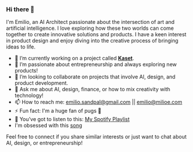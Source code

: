 ### Hi there 👋

I'm Emilio, an AI Architect passionate about the intersection of art and artificial intelligence. I love exploring how these two worlds can come together to create innovative solutions and products. I have a keen interest in product design and enjoy diving into the creative process of bringing ideas to life.

- 🔭 I’m currently working on a project called [**Kaset**](https://kaset.app).
- 🌱 I’m passionate about entrepreneurship and always exploring new products!
- 👯 I’m looking to collaborate on projects that involve AI, design, and product development.
- 💬 Ask me about AI, design, finance, or how to mix creativity with technology!
- 📫 How to reach me: [emilio.sandpal@gmail.com](mailto:emilio.sandpal@gmail.com) || [emilio@milioe.com](mailto:emilio@milioe.com)
- ⚡ Fun fact: I'm a huge fan of pugs 🐾
- 🎵 You’ve got to listen to this: [My Spotify Playlist](https://open.spotify.com/playlist/0MPkDlOvFicWBYPJz24B2M?si=274fc96669b24afe)
- I'm obsessed with this [song](https://youtu.be/JQ2fd2oSFJM?si=kd33VoJkC2fauLYS)

Feel free to connect if you share similar interests or just want to chat about AI, design, or entrepreneurship!
